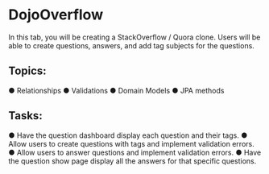 # DojoOverflow

In this tab, you will be creating a StackOverflow / Quora clone. Users will be able to create questions, answers, and add tag subjects for the questions.

## Topics:
● Relationships
● Validations
● Domain Models
● JPA methods

## Tasks:
● Have the question dashboard display each question and their tags.
● Allow users to create questions with tags and implement validation errors.
● Allow users to answer questions and implement validation errors.
● Have the question show page display all the answers for that specific questions.
